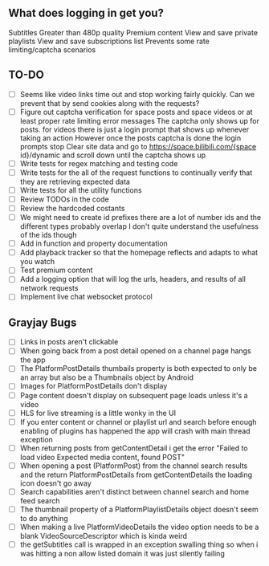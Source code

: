 ## What does logging in get you?
Subtitles
Greater than 480p quality
Premium content
View and save private playlists
View and save subscriptions list
Prevents some rate limiting/captcha scenarios
## TO-DO
- [ ]   Seems like video links time out and stop working fairly quickly. Can we prevent that by send cookies along with the requests?
- [ ]   Figure out captcha verification for space posts and space videos or at least proper rate limiting error messages
        The captcha only shows up for posts. for videos there is just a login prompt that shows up whenever taking an action
        However once the posts captcha is done the login prompts stop
        Clear site data and go to https://space.bilibili.com/{space id}/dynamic and scroll down until the captcha shows up
- [ ]   Write tests for regex matching and testing code
- [ ]   Write tests for the all of the request functions to continually verify that they are retrieving expected data
- [ ]   Write tests for all the utility functions
- [ ]   Review TODOs in the code
- [ ]   Review the hardcoded costants
- [ ]   We might need to create id prefixes there are a lot of number ids and the different types probably overlap
        I don't quite understand the usefulness of the ids though
- [ ]   Add in function and property documentation
- [ ]   Add playback tracker so that the homepage reflects and adapts to what you watch
- [ ]   Test premium content
- [ ]   Add a logging option that will log the urls, headers, and results of all network requests
- [ ]   Implement live chat websocket protocol
## Grayjay Bugs
- [ ]   Links in posts aren't clickable
- [ ]   When going back from a post detail opened on a channel page hangs the app
- [ ]   The PlatformPostDetails thumbails property is both expected to only be an array but also be a Thumbnails object by Android
- [ ]   Images for PlatformPostDetails don't display
- [ ]   Page content doesn't display on subsequent page loads unless it's a video
- [ ]   HLS for live streaming is a little wonky in the UI
- [ ]   If you enter content or channel or playlist url and search before enough enabling of plugins has happened the app will crash with main thread exception
- [ ]   When returning posts from getContentDetail i get the error "Failed to load video Expected media content, found POST"
- [ ]   When opening a post (PlatformPost) from the channel search results and the return PlatformPostDetails from getContentDetails the loading icon doesn't go away
- [ ]   Search capabilities aren't distinct between channel search and home feed search
- [ ]   The thumbnail property of a PlatformPlaylistDetails object doesn't seem to do anything
- [ ]   When making a live PlatformVideoDetails the video option needs to be a blank VideoSourceDescriptor which is kinda weird
- [ ]   the getSubtitles call is wrapped in an exception swalling thing so when i was hitting a non allow listed domain it was just silently failing